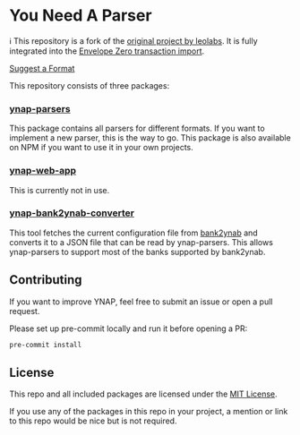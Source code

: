 # You Need A Parser

:information_source: This repository is a fork of the [original project by leolabs](https://github.com/leolabs/you-need-a-parser). It is fully integrated into the [Envelope Zero transaction import](https://l.envelope-zero.org/import-transactions).

[Suggest a Format](https://github.com/envelope-zero/you-need-a-parser/issues/new?template=format_request.md)

This repository consists of three packages:

### [ynap-parsers](packages/ynap-parsers)

This package contains all parsers for different formats. If you want to implement a
new parser, this is the way to go. This package is also available on NPM if you want
to use it in your own projects.

### [ynap-web-app](packages/ynap-web-app)

This is currently not in use.

### [ynap-bank2ynab-converter](packages/ynap-bank2ynab-converter/)

This tool fetches the current configuration file from [bank2ynab](https://github.com/bank2ynab/bank2ynab)
and converts it to a JSON file that can be read by ynap-parsers. This allows
ynap-parsers to support most of the banks supported by bank2ynab.

## Contributing

If you want to improve YNAP, feel free to submit an issue or open a pull request.

Please set up pre-commit locally and run it before opening a PR:

```sh
pre-commit install
```

## License

This repo and all included packages are licensed under the
[MIT License](https://choosealicense.com/licenses/mit/).

If you use any of the packages in this repo in your project, a mention or link
to this repo would be nice but is not required.
